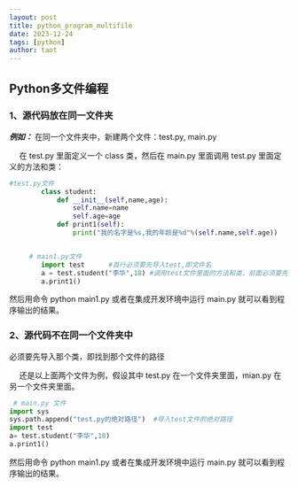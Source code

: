 ```yaml
---
layout: post
title: python_program_multifile
date: 2023-12-24
tags: [python]
author: taot
---
```


## Python多文件编程

### **1、源代码放在同一文件夹**

**_例如：_** 在同一个文件夹中，新建两个文件：test.py, main.py

&emsp; 在 test.py 里面定义一个 class 类，然后在 main.py 里面调用 test.py 里面定义的方法和类：

```python
#test.py文件
        class student:
            def __init__(self,name,age):
                self.name=name
                self.age=age
            def print1(self):
                print("我的名字是%s,我的年龄是%d"%(self.name,self.age))


     # main1.py文件
        import test      #首行必须要先导入test,即文件名
        a = test.student("李华",18) #调用test文件里面的方法和类，前面必须要先加上那个文件名
        a.print1()
```

然后用命令 python main1.py 或者在集成开发环境中运行 main.py 就可以看到程序输出的结果。

### **2、源代码不在同一个文件夹中**

必须要先导入那个类，即找到那个文件的路径

&emsp; 还是以上面两个文件为例，假设其中 test.py 在一个文件夹里面，mian.py 在另一个文件夹里面。

```python
 # main.py 文件
import sys
sys.path.append("test.py的绝对路径")  #导入test文件的绝对路径
import test
a= test.student("李华",18)
a.print1()

```

然后用命令 python main1.py 或者在集成开发环境中运行 main.py 就可以看到程序输出的结果。

